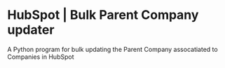 # HubSpot | Bulk Parent Company updater
A Python program for bulk updating the Parent Company assocatiated to Companies in HubSpot
